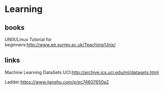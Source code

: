 # Learning

## books
UNIX/Linux Tutorial for beginners:http://www.ee.surrey.ac.uk/Teaching/Unix/


## links
Machine Learning DataSets UCI:http://archive.ics.uci.edu/ml/datasets.html

Ladder:https://www.jianshu.com/p/ec74607650a2

